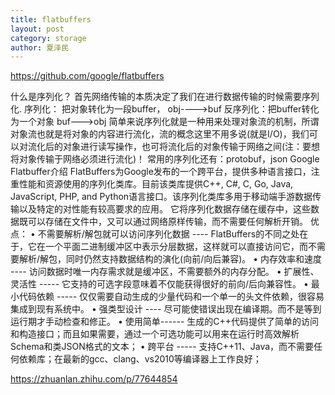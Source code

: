 ```yaml
---
title: flatbuffers
layout: post
category: storage
author: 夏泽民
---
```

https://github.com/google/flatbuffers
<!-- more -->

什么是序列化？
首先网络传输的本质决定了我们在进行数据传输的时候需要序列化.
序列化： 把对象转化为一段buffer， obj---->buf
反序列化：把buffer转化为一个对象 buf--->obj
简单来说序列化就是一种用来处理对象流的机制，所谓对象流也就是将对象的内容进行流化，流的概念这里不用多说(就是I/O)，我们可以对流化后的对象进行读写操作，也可将流化后的对象传输于网络之间(注：要想将对象传输于网络必须进行流化)！
常用的序列化还有：protobuf，json
Google Flatbuffer介绍
FlatBuffers为Google发布的一个跨平台，提供多种语言接口，注重性能和资源使用的序列化类库。目前该类库提供C++, C#, C, Go, Java, JavaScript, PHP, and Python语言接口。该序列化类库多用于移动端手游数据传输以及特定的对性能有较高要求的应用。
它将序列化数据存储在缓存中，这些数据既可以存储在文件中，又可以通过网络原样传输，而不需要任何解析开销。
优点：
• 不需要解析/解包就可以访问序列化数据 ---- FlatBuffers的不同之处在于，它在一个平面二进制缓冲区中表示分层数据，这样就可以直接访问它，而不需要解析/解包，同时仍然支持数据结构的演化(向前/向后兼容)。
• 内存效率和速度 ---- 访问数据时唯一内存需求就是缓冲区，不需要额外的内存分配。
• 扩展性、灵活性 ----- 它支持的可选字段意味着不仅能获得很好的前向/后向兼容性。
• 最小代码依赖 ----- 仅仅需要自动生成的少量代码和一个单一的头文件依赖，很容易集成到现有系统中。
• 强类型设计 ---- 尽可能使错误出现在编译期。而不是等到运行期才手动检查和修正。
• 使用简单------ 生成的C++代码提供了简单的访问和构造接口；而且如果需要，通过一个可选功能可以用来在运行时高效解析Schema和类JSON格式的文本；
• 跨平台 ----- 支持C++11、Java，而不需要任何依赖库；在最新的gcc、clang、vs2010等编译器上工作良好；

https://zhuanlan.zhihu.com/p/77644854
